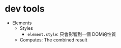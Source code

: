 # dev tools
* Elements
  * Styles
    * `element.style`: 只會影響到一個 DOM的性質
  * Computes: The combined result
